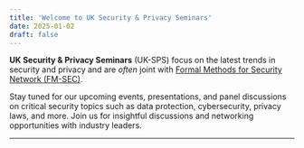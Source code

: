 ```yaml
---
title: 'Welcome to UK Security & Privacy Seminars'
date: 2025-01-02
draft: false
---
```


**UK Security & Privacy Seminars** (UK-SPS) focus on the latest trends in security and privacy and are *often* joint with [Formal Methods for Security Network (FM-SEC)](https://fmsec.github.io/fmsec/).

Stay tuned for our upcoming events, presentations, and panel discussions on critical security topics such as data protection, cybersecurity, privacy laws, and more.
Join us for insightful discussions and networking opportunities with industry leaders.

---

